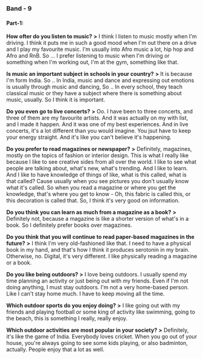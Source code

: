 ### **Band - 9**

#### **Part-1:**
**How ofter do you listen to music?**
**>** I think I listen to music mostly when I'm driving. I think it puts me in such a good mood when I'm out there on a drive and I play my favourite music. I'm usually into Afro music a lot, hip hop and Afro and RnB. So ... I prefer listening to music when I'm driving or something when I'm working out, I'm at the gym, something like that.

**Is music an important subject in schools in your country?**
**>** It is because I'm form India. So .. In India, music and dance and expressing out emotions is usually through music and dancing, So .. In every school, they teach classical music or they have a subject where there is something about music, usually. So I think it is important.

**Do you even go to live concerts?**
**>**  Oo. I have been to three concerts, and three of them are my favourite artists. And it was actually on my with list, and I made it happen. And it was one of my best experiences. And in live concerts, it's a lot different than you would imagine. You jsut have to keep your energy straight. And it's like you can't believe it's happening.

**Do you prefer to read magazines or newspaper?**
**>** Definitely, magazines, mostly on the topics of fashion or interior design. This is what I really like because I like to see creative sides from all over the world. I like to see what people are talking about, what's new, what's trending. And I like to learn. And I like to have knowledge of things of like, what is this called, what is that called? Cause usually when you see pictures you don't usually know what it's called. So when you read a magazine or where you get the knowledge, that's where you get to know - Oh, this fabric is called this, or this decoration is called that. So, I think it's very good on information.

**Do you think you can learn as much from a magazine as a book?**
**>** Definitely not, because a magazine is like a shorter version of what's in a book. So I definitely prefer books over magazines.

**Do you think that you will continue to read paper-based magazines in the future?**
**>** I think I'm very old-fashioned like that. I need to have a physical book in my hand, and that's how I think it produces serotonin in my brain. Otherwise, no. Digital, it's very different. I like physically reading a magazine or a book.

**Do you like being outdoors?**
**>** I love being outdoors. I usually spend my time planning an activity or just being out with my friends. Even if I'm not doing anything, I must stay outdoors. I'm not a very home-based person. Like I can't stay home much. I have to keep moving all the time.

**Which outdoor sports do you enjoy doing?**
**>** I like going out with my friends and playing football or some king of activity like swimming, going to the beach, this is something I really, really enjoy.

**Which outdoor activities are most popular in your society?**
**>** Definitely, it's like the game of India. Everybody loves cricket. When you go out of your house, you're always going to see some kids playing, or also badminton, actually. People enjoy that a lot as well.